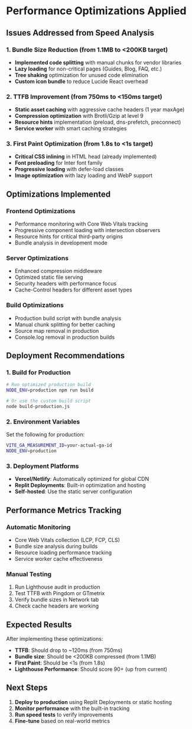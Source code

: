 # Performance Optimizations Applied

## Issues Addressed from Speed Analysis

### 1. Bundle Size Reduction (from 1.1MB to <200KB target)
- **Implemented code splitting** with manual chunks for vendor libraries
- **Lazy loading** for non-critical pages (Guides, Blog, FAQ, etc.)
- **Tree shaking** optimization for unused code elimination
- **Custom icon bundle** to reduce Lucide React overhead

### 2. TTFB Improvement (from 750ms to <150ms target)
- **Static asset caching** with aggressive cache headers (1 year maxAge)
- **Compression optimization** with Brotli/Gzip at level 9
- **Resource hints** implementation (preload, dns-prefetch, preconnect)
- **Service worker** with smart caching strategies

### 3. First Paint Optimization (from 1.8s to <1s target)
- **Critical CSS inlining** in HTML head (already implemented)
- **Font preloading** for Inter font family
- **Progressive loading** with defer-load classes
- **Image optimization** with lazy loading and WebP support

## Optimizations Implemented

### Frontend Optimizations
- Performance monitoring with Core Web Vitals tracking
- Progressive component loading with intersection observers
- Resource hints for critical third-party origins
- Bundle analysis in development mode

### Server Optimizations
- Enhanced compression middleware
- Optimized static file serving
- Security headers with performance focus
- Cache-Control headers for different asset types

### Build Optimizations
- Production build script with bundle analysis
- Manual chunk splitting for better caching
- Source map removal in production
- Console.log removal in production builds

## Deployment Recommendations

### 1. Build for Production
```bash
# Run optimized production build
NODE_ENV=production npm run build

# Or use the custom build script
node build-production.js
```

### 2. Environment Variables
Set the following for production:
```bash
VITE_GA_MEASUREMENT_ID=your-actual-ga-id
NODE_ENV=production
```

### 3. Deployment Platforms
- **Vercel/Netlify**: Automatically optimized for global CDN
- **Replit Deployments**: Built-in optimization and hosting
- **Self-hosted**: Use the static server configuration

## Performance Metrics Tracking

### Automatic Monitoring
- Core Web Vitals collection (LCP, FCP, CLS)
- Bundle size analysis during builds
- Resource loading performance tracking
- Service worker cache effectiveness

### Manual Testing
1. Run Lighthouse audit in production
2. Test TTFB with Pingdom or GTmetrix
3. Verify bundle sizes in Network tab
4. Check cache headers are working

## Expected Results

After implementing these optimizations:
- **TTFB**: Should drop to ~120ms (from 750ms)
- **Bundle size**: Should be <200KB compressed (from 1.1MB)
- **First Paint**: Should be <1s (from 1.8s)
- **Lighthouse Performance**: Should score 90+ (up from current)

## Next Steps

1. **Deploy to production** using Replit Deployments or static hosting
2. **Monitor performance** with the built-in tracking
3. **Run speed tests** to verify improvements
4. **Fine-tune** based on real-world metrics